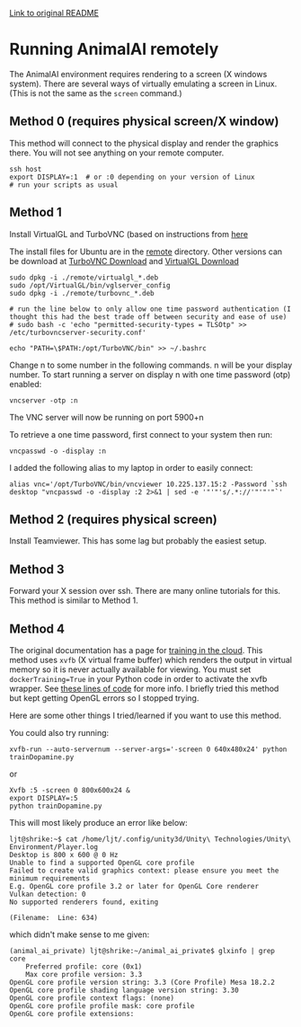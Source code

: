 [Link to original README](README_OLD.md)


# Running AnimalAI remotely
The AnimalAI environment requires rendering to a screen (X windows system). There are several ways of virtually emulating a screen in Linux. (This is not the same as the `screen` command.)

## Method 0 (requires physical screen/X window)
This method will connect to the physical display and render the graphics there. You will not see anything on your remote computer. 
```
ssh host
export DISPLAY=:1  # or :0 depending on your version of Linux
# run your scripts as usual
```

## Method 1
Install VirtualGL and TurboVNC (based on instructions from [here](https://gist.github.com/cyberang3l/422a77a47bdc15a0824d5cca47e64ba2)

The install files for Ubuntu are in the [remote](remote) directory. 
Other versions can be download at [TurboVNC Download](https://sourceforge.net/projects/turbovnc/) and [VirtualGL Download](https://sourceforge.net/projects/virtualgl/)

```
sudo dpkg -i ./remote/virtualgl_*.deb
sudo /opt/VirtualGL/bin/vglserver_config
sudo dpkg -i ./remote/turbovnc_*.deb

# run the line below to only allow one time password authentication (I thought this had the best trade off between security and ease of use)
# sudo bash -c 'echo "permitted-security-types = TLSOtp" >> /etc/turbovncserver-security.conf'

echo "PATH=\$PATH:/opt/TurboVNC/bin" >> ~/.bashrc
```
Change n to some number in the following commands. n will be your display number. 
To start running a server on display n with one time password (otp) enabled: 
```
vncserver -otp :n
```
The VNC server will now be running on port 5900+n

To retrieve a one time password, first connect to your system then run: 
```
vncpasswd -o -display :n
```

I added the following alias to my laptop in order to easily connect: 
```
alias vnc='/opt/TurboVNC/bin/vncviewer 10.225.137.15:2 -Password `ssh desktop "vncpasswd -o -display :2 2>&1 | sed -e '"'"'s/.*://'"'"'"`'
```


## Method 2 (requires physical screen)
Install Teamviewer. 
This has some lag but probably the easiest setup. 

## Method 3
Forward your X session over ssh. There are many online tutorials for this. This method is similar to Method 1.

## Method 4
The original documentation has a page for [training in the cloud](documentation/cloudTraining.md). This method uses `xvfb` (X virtual frame buffer) which renders the output in virtual memory so it is never actually available for viewing. You must set `dockerTraining=True` in your Python code in order to activate the xvfb wrapper. See [these lines of code](animalai/animalai/envs/environment.py#L201) for more
info. I briefly tried this method but kept getting OpenGL errors so I stopped trying. 

Here are some other things I tried/learned if you want to use this method.

You could also try running:
```
xvfb-run --auto-servernum --server-args='-screen 0 640x480x24' python trainDopamine.py
```
or 
```
Xvfb :5 -screen 0 800x600x24 &
export DISPLAY=:5
python trainDopamine.py 
```
This will most likely produce an error like below: 
```
ljt@shrike:~$ cat /home/ljt/.config/unity3d/Unity\ Technologies/Unity\ Environment/Player.log
Desktop is 800 x 600 @ 0 Hz
Unable to find a supported OpenGL core profile
Failed to create valid graphics context: please ensure you meet the minimum requirements
E.g. OpenGL core profile 3.2 or later for OpenGL Core renderer
Vulkan detection: 0
No supported renderers found, exiting

(Filename:  Line: 634)
```
which didn't make sense to me given: 
```
(animal_ai_private) ljt@shrike:~/animal_ai_private$ glxinfo | grep core
    Preferred profile: core (0x1)
    Max core profile version: 3.3
OpenGL core profile version string: 3.3 (Core Profile) Mesa 18.2.2
OpenGL core profile shading language version string: 3.30
OpenGL core profile context flags: (none)
OpenGL core profile profile mask: core profile
OpenGL core profile extensions:
```
